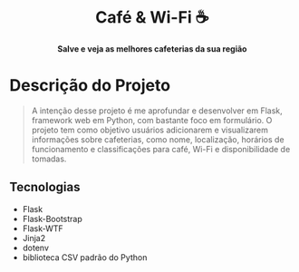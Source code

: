 <h1 align="center" font-weight: bold;">Café & Wi-Fi ☕</h1>

<p align="center">
    <b>Salve e veja as melhores cafeterias da sua região</b>
</p>

# Descrição do Projeto
>A intenção desse projeto é me aprofundar e desenvolver em Flask, framework web em Python, com bastante foco em formulário. O projeto tem como objetivo usuários adicionarem e visualizarem informações sobre cafeterias, como nome, localização, horários de funcionamento e classificações para café, Wi-Fi e disponibilidade de tomadas.


## Tecnologias
- Flask
- Flask-Bootstrap
- Flask-WTF
- Jinja2
- dotenv
- biblioteca CSV padrão do Python







